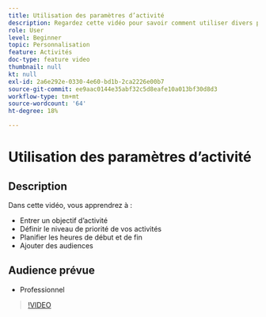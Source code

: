 ```yaml
---
title: Utilisation des paramètres d’activité
description: Regardez cette vidéo pour savoir comment utiliser divers paramètres d’activité dans Adobe Target, notamment les objectifs, les niveaux de priorité, les heures de début et de fin et les audiences.
role: User
level: Beginner
topic: Personnalisation
feature: Activités
doc-type: feature video
thumbnail: null
kt: null
exl-id: 2a6e292e-0330-4e60-bd1b-2ca2226e00b7
source-git-commit: ee9aac0144e35abf32c5d8eafe10a013bf30d8d3
workflow-type: tm+mt
source-wordcount: '64'
ht-degree: 18%

---
```


# Utilisation des paramètres d’activité

## Description

Dans cette vidéo, vous apprendrez à :

* Entrer un objectif d’activité
* Définir le niveau de priorité de vos activités
* Planifier les heures de début et de fin
* Ajouter des audiences

## Audience prévue

* Professionnel

>[!VIDEO](https://video.tv.adobe.com/v/17381/?quality=12)
